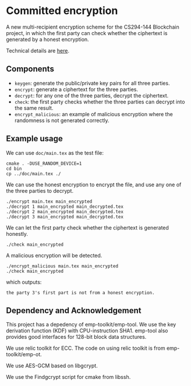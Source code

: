 # Committed encryption
A new multi-recipient encryption scheme for the CS294-144 Blockchain project, in which the first party can check whether the ciphertext is generated by a honest encryption.

Technical details are [here](https://github.com/weikengchen/committed_encryption/raw/master/doc/main.pdf).

## Components

- `keygen`: generate the public/private key pairs for all three parties.
- `encrypt`: generate a ciphertext for the three parties.
- `decrypt`: for any one of the three parties, decrypt the ciphertext.
- `check`: the first party checks whether the three parties can decrypt into the same result.
- `encrypt_malicious`: an example of malicious encryption where the randomness is not generated correctly.

## Example usage

We can use `doc/main.tex` as the test file:

```
cmake . -DUSE_RANDOM_DEVICE=1
cd bin
cp ../doc/main.tex ./
```

We can use the honest encryption to encrypt the file, and use any one of the three parties to decrypt.

```
./encrypt main.tex main_encrypted
./decrypt 1 main_encrypted main_decrypted.tex
./decrypt 2 main_encrypted main_decrypted.tex
./decrypt 3 main_encrypted main_decrypted.tex
```

We can let the first party check whether the ciphertext is generated honestly.

```
./check main_encrypted
```

A malicious encryption will be detected.

```
./encrypt_malicious main.tex main_encrypted
./check main_encrypted
```
which outputs:

```
the party 3's first part is not from a honest encryption.
```


## Dependency and Acknowledgement
This project has a depedency of emp-toolkit/emp-tool. We use the key derivation function (KDF) with CPU-instruction SHA1. emp-tool also provides good interfaces for 128-bit block data structures.

We use relic toolkit for ECC. The code on using relic toolkit is from emp-toolkit/emp-ot.

We use AES-GCM based on libgcrypt. 

We use the Findgcrypt script for cmake from libssh.
